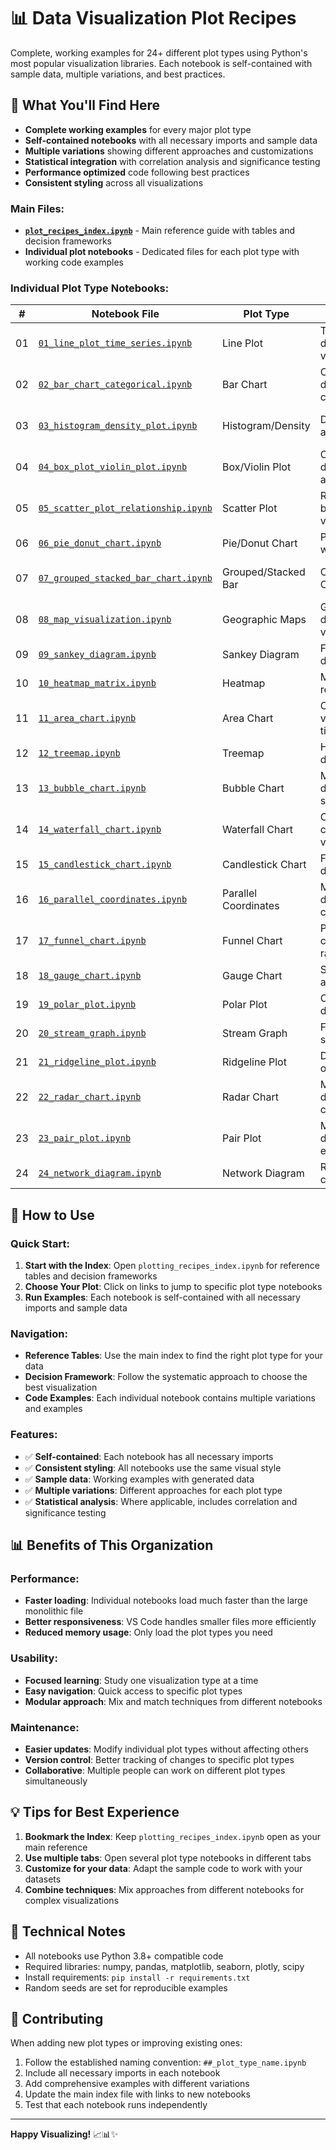 # 📊 Data Visualization Plot Recipes

Complete, working examples for 24+ different plot types using Python's most popular visualization libraries. Each notebook is self-contained with sample data, multiple variations, and best practices.

## 🎯 What You'll Find Here

- **Complete working examples** for every major plot type
- **Self-contained notebooks** with all necessary imports and sample data
- **Multiple variations** showing different approaches and customizations
- **Statistical integration** with correlation analysis and significance testing
- **Performance optimized** code following best practices
- **Consistent styling** across all visualizations

### Main Files:

- **[`plot_recipes_index.ipynb`](./plot_recipes_index.ipynb)** - Main reference guide with tables and decision frameworks
- **Individual plot notebooks** - Dedicated files for each plot type with working code examples

### Individual Plot Type Notebooks:

| # | Notebook File | Plot Type | Description | Use Cases |
|---|---------------|-----------|-------------|-----------|
| 01 | [`01_line_plot_time_series.ipynb`](./01_line_plot_time_series.ipynb) | Line Plot | Time series data visualization | Trends, time-based data |
| 02 | [`02_bar_chart_categorical.ipynb`](./02_bar_chart_categorical.ipynb) | Bar Chart | Categorical data comparison | Rankings, categories |
| 03 | [`03_histogram_density_plot.ipynb`](./03_histogram_density_plot.ipynb) | Histogram/Density | Distribution analysis | Data exploration, statistics |
| 04 | [`04_box_plot_violin_plot.ipynb`](./04_box_plot_violin_plot.ipynb) | Box/Violin Plot | Compare distributions across groups | Statistical comparison |
| 05 | [`05_scatter_plot_relationship.ipynb`](./05_scatter_plot_relationship.ipynb) | Scatter Plot | Relationship between variables | Correlation analysis |
| 06 | [`06_pie_donut_chart.ipynb`](./06_pie_donut_chart.ipynb) | Pie/Donut Chart | Parts of a whole | Proportions, percentages |
| 07 | [`07_grouped_stacked_bar_chart.ipynb`](./07_grouped_stacked_bar_chart.ipynb) | Grouped/Stacked Bar | Categories × Categories | Multi-dimensional comparison |
| 08 | [`08_map_visualization.ipynb`](./08_map_visualization.ipynb) | Geographic Maps | Geographic data visualization | Location-based analysis |
| 09 | [`09_sankey_diagram.ipynb`](./09_sankey_diagram.ipynb) | Sankey Diagram | Flow/Process data | Process flows, transfers |
| 10 | [`10_heatmap_matrix.ipynb`](./10_heatmap_matrix.ipynb) | Heatmap | Matrix relationships | Correlation matrices |
| 11 | [`11_area_chart.ipynb`](./11_area_chart.ipynb) | Area Chart | Cumulative values over time | Stacked time series |
| 12 | [`12_treemap.ipynb`](./12_treemap.ipynb) | Treemap | Hierarchical data | Nested categories |
| 13 | [`13_bubble_chart.ipynb`](./13_bubble_chart.ipynb) | Bubble Chart | Multi-dimensional scatter | 3+ variable relationships |
| 14 | [`14_waterfall_chart.ipynb`](./14_waterfall_chart.ipynb) | Waterfall Chart | Cumulative change visualization | Financial analysis |
| 15 | [`15_candlestick_chart.ipynb`](./15_candlestick_chart.ipynb) | Candlestick Chart | Financial OHLC data | Stock/trading analysis |
| 16 | [`16_parallel_coordinates.ipynb`](./16_parallel_coordinates.ipynb) | Parallel Coordinates | Multi-dimensional comparison | Pattern recognition |
| 17 | [`17_funnel_chart.ipynb`](./17_funnel_chart.ipynb) | Funnel Chart | Process conversion rates | Sales/marketing funnels |
| 18 | [`18_gauge_chart.ipynb`](./18_gauge_chart.ipynb) | Gauge Chart | Single metric against target | KPI dashboards |
| 19 | [`19_polar_plot.ipynb`](./19_polar_plot.ipynb) | Polar Plot | Circular/angular data | Directional data |
| 20 | [`20_stream_graph.ipynb`](./20_stream_graph.ipynb) | Stream Graph | Flowing time series | Temporal patterns |
| 21 | [`21_ridgeline_plot.ipynb`](./21_ridgeline_plot.ipynb) | Ridgeline Plot | Distribution over categories | Multiple distributions |
| 22 | [`22_radar_chart.ipynb`](./22_radar_chart.ipynb) | Radar Chart | Multi-dimensional comparison | Performance metrics |
| 23 | [`23_pair_plot.ipynb`](./23_pair_plot.ipynb) | Pair Plot | Multivariate data exploration | Data exploration |
| 24 | [`24_network_diagram.ipynb`](./24_network_diagram.ipynb) | Network Diagram | Relationship connections | Graph analysis |

## 🚀 How to Use

### Quick Start:
1. **Start with the Index**: Open `plotting_recipes_index.ipynb` for reference tables and decision frameworks
2. **Choose Your Plot**: Click on links to jump to specific plot type notebooks
3. **Run Examples**: Each notebook is self-contained with all necessary imports and sample data

### Navigation:
- **Reference Tables**: Use the main index to find the right plot type for your data
- **Decision Framework**: Follow the systematic approach to choose the best visualization
- **Code Examples**: Each individual notebook contains multiple variations and examples

### Features:
- ✅ **Self-contained**: Each notebook has all necessary imports
- ✅ **Consistent styling**: All notebooks use the same visual style
- ✅ **Sample data**: Working examples with generated data
- ✅ **Multiple variations**: Different approaches for each plot type
- ✅ **Statistical analysis**: Where applicable, includes correlation and significance testing

## 📊 Benefits of This Organization

### Performance:
- **Faster loading**: Individual notebooks load much faster than the large monolithic file
- **Better responsiveness**: VS Code handles smaller files more efficiently
- **Reduced memory usage**: Only load the plot types you need

### Usability:
- **Focused learning**: Study one visualization type at a time
- **Easy navigation**: Quick access to specific plot types
- **Modular approach**: Mix and match techniques from different notebooks

### Maintenance:
- **Easier updates**: Modify individual plot types without affecting others
- **Version control**: Better tracking of changes to specific plot types
- **Collaborative**: Multiple people can work on different plot types simultaneously

## 💡 Tips for Best Experience

1. **Bookmark the Index**: Keep `plotting_recipes_index.ipynb` open as your main reference
2. **Use multiple tabs**: Open several plot type notebooks in different tabs
3. **Customize for your data**: Adapt the sample code to work with your datasets
4. **Combine techniques**: Mix approaches from different notebooks for complex visualizations

## 🔧 Technical Notes

- All notebooks use Python 3.8+ compatible code
- Required libraries: numpy, pandas, matplotlib, seaborn, plotly, scipy
- Install requirements: `pip install -r requirements.txt`
- Random seeds are set for reproducible examples

## 📝 Contributing

When adding new plot types or improving existing ones:
1. Follow the established naming convention: `##_plot_type_name.ipynb`
2. Include all necessary imports in each notebook
3. Add comprehensive examples with different variations
4. Update the main index file with links to new notebooks
5. Test that each notebook runs independently

---

**Happy Visualizing!** 📈📊✨
